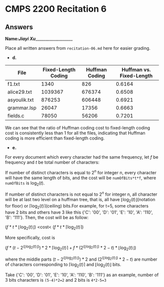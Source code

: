 # CMPS 2200 Recitation 6
## Answers

**Name:**___Jiayi Xu______________________


Place all written answers from `recitation-06.md` here for easier grading.



- **d.**

File | Fixed-Length Coding | Huffman Coding | Huffman vs. Fixed-Length
|------|---------------------|----------------------|------------------|
f1.txt    |    1340              |     826           |0.6164
alice29.txt    |  1039367                |     676374           |0.6508
asyoulik.txt    |  876253                   |   606448             |0.6921
grammar.lsp    |     26047                |     17356           |0.6663
fields.c    |       78050              |     56206           |0.7201

We can see that the ratio of Huffman coding cost to fixed-length coding cost is consistently less than 1 for all the files, indicating that Huffman coding is more efficient than fixed-length coding.


- **e.**

For every document which every character had the same frequency, let $f$ be frequency and $t$ be total number of characters:

 If number of distinct characters is equal to $2^n$ for integer n, every character will have the same length of bits, and the cost will be `numOfBits*t*f`, where `numOfBits` is $\log_2 (t)$.
 
 If number of distinct characters is not equal to $2^n$ for integer n, all character will be at last two level on a huffman tree, that is, all have $\lfloor \log_2 (t) \rfloor$(notation for floor) or $\lceil \log_2 (t) \rceil$(ceiling) bits.For example, for t=5, some characters have 2 bits and others have 3 like this {'C': '00', 'D': '01', 'E': '10', 'A': '110', 'B': '111'}. Then, the cost will be as follow: 
 
 $(f*t*\lfloor \log_2 (t) \rfloor)$  <cost<  $(f*t*\lceil \log_2 (t) \rceil)$

 More specifically, cost is 
 
 $(f*(t-2^{(\lfloor \log_2 (t) \rfloor)})*2*\lceil \log_2 (t) \rceil+f*(2^{(\lfloor \log_2 (t) \rfloor)}*2-t)*\lfloor \log_2 (t) \rfloor)$ 
 
 where the middle parts $(t-2^{(\lfloor \log_2 (t) \rfloor)})*2$ and $(2^{(\lfloor \log_2 (t) \rfloor)}*2-t)$ are number of characters corresponding to $\lceil \log_2 (t) \rceil$ and $\lfloor \log_2 (t) \rfloor$ bits. 
 
 Take {'C': '00', 'D': '01', 'E': '10', 'A': '110', 'B': '111'} as an example, number of 3 bits characters is `(5-4)*2=2` and 2 bits is `4*2-5=3`
